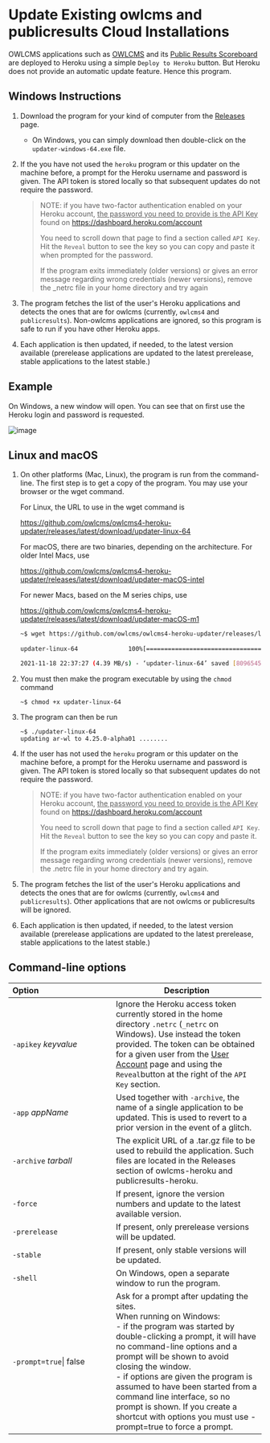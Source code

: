 # Update Existing owlcms and publicresults Cloud Installations

OWLCMS applications such as [OWLCMS](https://github.com/owlcms/owlcms4-heroku) and its [Public Results Scoreboard](https://github.com/owlcms/publicresults-heroku) are deployed to Heroku using a simple `Deploy to Heroku` button.  But Heroku does not provide an automatic update feature. Hence this program.

## Windows Instructions

1. Download the program for your kind of computer from the [Releases](https://github.com/jflamy/owlcms4-heroku-updater/releases/latest) page.
   
   - On Windows, you can simply download then double-click on the `updater-windows-64.exe` file. 
   
2. If the you have not used the `heroku` program or this updater on the machine before, a prompt for the Heroku username and password is given. The API token is stored locally so that subsequent updates do not require the password.

   > NOTE: if you have two-factor authentication enabled on your Heroku account, <u>the password you need to provide is the API Key</u></u> found on https://dashboard.heroku.com/account  
   >
   > You need to scroll down that page to find a section called `API Key`.  Hit the `Reveal` button to see the key so you can copy and paste it when prompted for the password.
   >
   > If the program exits immediately (older versions) or gives an error message regarding wrong credentials (newer versions), remove the _netrc file in your home directory  and try again

3. The program fetches the list of the user's Heroku applications and detects the ones that are for owlcms (currently, `owlcms4` and `publicresults`).  Non-owlcms applications are ignored, so this program is safe to run if you have other Heroku apps.

4. Each application is then updated, if needed, to the latest version available (prerelease applications are updated to the latest prerelease, stable applications to the latest stable.)  

## Example

On Windows, a new window will open.  You can see that on first use the Heroku login and password is requested.  

![image](https://user-images.githubusercontent.com/678663/74204710-348c2480-4c6c-11ea-82d7-4908fabb296c.png)



## Linux and macOS

1. On other platforms (Mac, Linux), the program is run from the command-line.   The first step is to get a copy of the program.  You may use your browser or the wget command.

   For Linux, the URL to use in the wget command is

   https://github.com/owlcms/owlcms4-heroku-updater/releases/latest/download/updater-linux-64

   For macOS, there are two binaries, depending on the architecture.  For older Intel Macs, use

   https://github.com/owlcms/owlcms4-heroku-updater/releases/latest/download/updater-macOS-intel

   For newer Macs, based on the M series chips, use

   https://github.com/owlcms/owlcms4-heroku-updater/releases/latest/download/updater-macOS-m1

   ```bash
   ~$ wget https://github.com/owlcms/owlcms4-heroku-updater/releases/latest/download/updater-linux-64
          
   updater-linux-64              100%[=================================================>]   7.72M  4.39MB/s    in 1.8s
   
   2021-11-18 22:37:27 (4.39 MB/s) - ‘updater-linux-64’ saved [8096545/8096545]
   ```

2. You must then make the program executable by using the `chmod`  command
   ```
   ~$ chmod +x updater-linux-64
   ```

3. The program can then be run
   ```
   ~$ ./updater-linux-64
   updating ar-wl to 4.25.0-alpha01 ........
   ```
   
2. If the user has not used the `heroku` program or this updater on the machine before, a prompt for the Heroku username and password is given. The API token is stored locally so that subsequent updates do not require the password.

     > NOTE: if you have two-factor authentication enabled on your Heroku account, <u>the password you need to provide is the API Key</u></u> found on https://dashboard.heroku.com/account  
     >
     > You need to scroll down that page to find a section called `API Key`.  Hit the `Reveal` button to see the key so you can copy and paste it.
     >
     > If the program exits immediately (older versions) or gives an error message regarding wrong credentials (newer versions), remove the .netrc file in your home directory  and try again.

3. The program fetches the list of the user's Heroku applications and detects the ones that are for owlcms (currently, `owlcms4` and `publicresults`).  Other applications that are not owlcms or publicresults will be ignored.

4. Each application is then updated, if needed, to the latest version available (prerelease applications are updated to the latest prerelease, stable applications to the latest stable.)  

## Command-line options

| Option&nbsp;&nbsp;&nbsp;&nbsp;&nbsp;&nbsp;&nbsp;&nbsp;&nbsp;&nbsp;&nbsp;&nbsp;&nbsp;&nbsp;&nbsp;&nbsp;&nbsp;&nbsp;&nbsp;&nbsp;&nbsp;&nbsp;&nbsp;&nbsp;&nbsp;&nbsp;&nbsp;&nbsp;&nbsp;&nbsp;&nbsp;&nbsp; | Description                                                  |
| ------------------------------------------------------------ | ------------------------------------------------------------ |
| `-apikey` *keyvalue*                                         | Ignore the Heroku access token currently stored in the home directory `.netrc` (`_netrc` on Windows).  Use instead the token provided. The token can be obtained for a given user from the [User Account](https://dashboard.heroku.com/account) page and using the `Reveal`button at the right of the `API Key` section. |
| `-app` *appName*                                             | Used together with `-archive`, the name of a single application to be updated.  This is used to revert to a prior version in the event of a glitch. |
| `-archive` *tarball*                                         | The explicit URL of a .tar.gz file to be used to rebuild the application.  Such files are located in the Releases section of owlcms-heroku and publicresults-heroku. |
| `-force`                                                     | If present, ignore the version numbers and update to the latest available version. |
| <nobr>`-prerelease`</nobr>                                   | If present, only prerelease versions will be updated.        |
| `-stable`                                                    | If present, only stable versions will be updated.            |
| `-shell`                                                     | On Windows, open a separate window to run the program.       |
| `-prompt=true`\| false                                       | Ask for a prompt after updating the sites.  <br />When running on Windows: <br />-  if the program was started by double-clicking a prompt, it will  have no command-line options and a prompt will be shown to avoid closing the window. <br />- if options are given the program is assumed to have been started from a command line interface, so no prompt is shown. If you create a shortcut with options you must use -prompt=true to force a prompt. |

 
